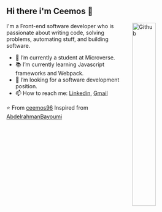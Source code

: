 ## Hi there i'm Ceemos 👋

<img width="35%" align="right" alt="Github" src="https://user-images.githubusercontent.com/48678280/88862734-4903af80-d201-11ea-968b-9c939d88a37c.gif" />

I'm a Front-end software developer who is passionate about writing code, solving problems, automating stuff, and building software.

- 🔭 I’m currently a student at Microverse.
- 📚 I’m currently learning  Javascript frameworks and Webpack.
- 👯 I’m looking for a software development position. 
- 📫 How to reach me: [Linkedin](https://www.linkedin.com/in/suleiman-olaide-97689b154/), [Gmail](mailto:olaide.suleiman@gmail.com)

⭐️ From [ceemos96](https://github.com/ceemos96)
Inspired from [AbdelrahmanBayoumi](https://github.com/abdelrahmanbayoumi)
